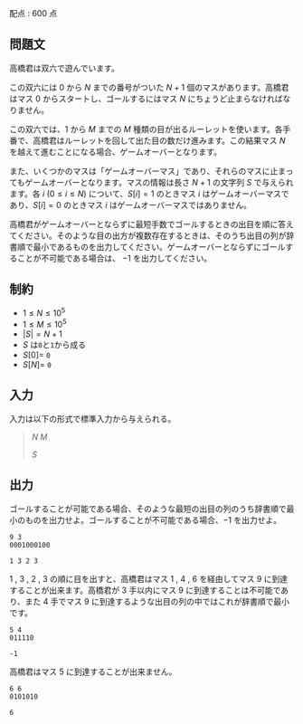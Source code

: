 配点 : $600$ 点

## 問題文

高橋君は双六で遊んでいます。

この双六には $0$ から $N$ までの番号がついた $N + 1$ 個のマスがあります。高橋君はマス $0$ からスタートし、ゴールするにはマス $N$ にちょうど止まらなければなりません。

この双六では、$1$ から $M$ までの $M$ 種類の目が出るルーレットを使います。各手番で、高橋君はルーレットを回して出た目の数だけ進みます。この結果マス $N$ を越えて進むことになる場合、ゲームオーバーとなります。

また、いくつかのマスは「ゲームオーバーマス」であり、それらのマスに止まってもゲームオーバーとなります。マスの情報は長さ $N + 1$ の文字列 $S$ で与えられます。各 $i$ $(0 \leq i \leq N)$ について、$S[i] = 1$ のときマス $i$ はゲームオーバーマスであり、$S[i] = 0$ のときマス $i$ はゲームオーバーマスではありません。

高橋君がゲームオーバーとならずに最短手数でゴールするときの出目を順に答えてください。そのような目の出方が複数存在するときは、そのうち出目の列が辞書順で最小であるものを出力してください。ゲームオーバーとならずにゴールすることが不可能である場合は、 $-1$ を出力してください。

## 制約

- $1 \leq N \leq 10^5$
- $1 \leq M \leq 10^5$
- $|S| = N + 1$
- $S$ は`0`と`1`から成る
- $S[0] =$ `0`
- $S[N] =$ `0`

## 入力

入力は以下の形式で標準入力から与えられる。

> $N$ $M$
> 
> $S$

## 出力

ゴールすることが可能である場合、そのような最短の出目の列のうち辞書順で最小のものを出力せよ。ゴールすることが不可能である場合、$-1$ を出力せよ。

```input1
9 3
0001000100
```

```output1
1 3 2 3
```

$1$ , $3$ , $2$ , $3$ の順に目を出すと、高橋君はマス $1$ , $4$ , $6$ を経由してマス $9$ に到達することが出来ます。高橋君が $3$ 手以内にマス $9$ に到達することは不可能であり、また $4$ 手でマス $9$ に到達するような出目の列の中ではこれが辞書順で最小です。

```input2
5 4
011110
```

```output2
-1
```

高橋君はマス $5$ に到達することが出来ません。

```input3
6 6
0101010
```

```output3
6
```